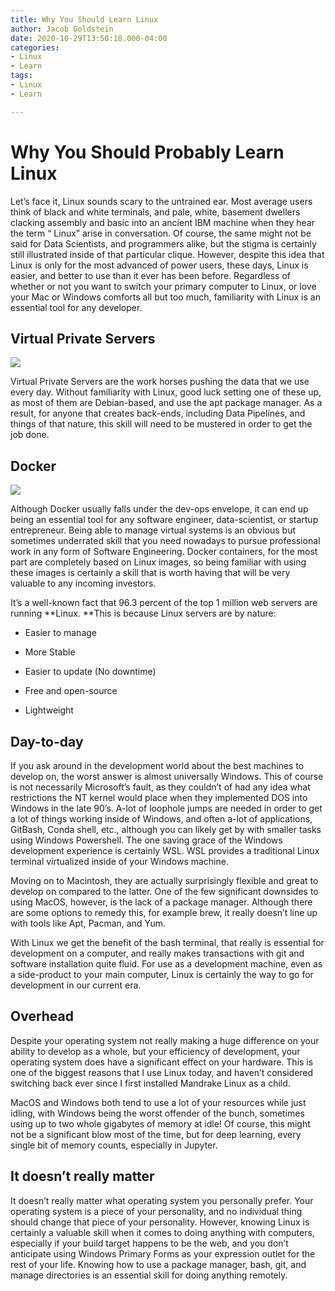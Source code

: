 ```yaml
---
title: Why You Should Learn Linux
author: Jacob Goldstein
date: 2020-10-29T13:50:18.000-04:00
categories:
- Linux
- Learn
tags:
- Linux
- Learn

---
```

# Why You Should Probably Learn Linux



Let’s face it, Linux sounds scary to the untrained ear. Most average users think of black and white terminals, and pale, white, basement dwellers clacking assembly and basic into an ancient IBM machine when they hear the term “ Linux” arise in conversation. Of course, the same might not be said for Data Scientists, and programmers alike, but the stigma is certainly still illustrated inside of that particular clique. However, despite this idea that Linux is only for the most advanced of power users, these days, Linux is easier, and better to use than it ever has been before. Regardless of whether or not you want to switch your primary computer to Linux, or love your Mac or Windows comforts all but too much, familiarity with Linux is an essential tool for any developer.

## Virtual Private Servers

![](https://cdn-images-1.medium.com/max/2000/1*72YWSD25gsTdeD72dY-p-A.png)

Virtual Private Servers are the work horses pushing the data that we use every day. Without familiarity with Linux, good luck setting one of these up, as most of them are Debian-based, and use the apt package manager. As a result, for anyone that creates back-ends, including Data Pipelines, and things of that nature, this skill will need to be mustered in order to get the job done.

## Docker

![](https://cdn-images-1.medium.com/max/2000/1*glD7bNJG3SlO0_xNmSGPcQ.png)

Although Docker usually falls under the dev-ops envelope, it can end up being an essential tool for any software engineer, data-scientist, or startup entrepreneur. Being able to manage virtual systems is an obvious but sometimes underrated skill that you need nowadays to pursue professional work in any form of Software Engineering. Docker containers, for the most part are completely based on Linux images, so being familiar with using these images is certainly a skill that is worth having that will be very valuable to any incoming investors.

It’s a well-known fact that 96.3 percent of the top 1 million web servers are running **Linux. **This is because Linux servers are by nature:

* Easier to manage

* More Stable

* Easier to update (No downtime)

* Free and open-source

* Lightweight

## Day-to-day

If you ask around in the development world about the best machines to develop on, the worst answer is almost universally Windows. This of course is not necessarily Microsoft’s fault, as they couldn’t of had any idea what restrictions the NT kernel would place when they implemented DOS into Windows in the late 90’s. A-lot of loophole jumps are needed in order to get a lot of things working inside of Windows, and often a-lot of applications, GitBash, Conda shell, etc., although you can likely get by with smaller tasks using Windows Powershell. The one saving grace of the Windows development experience is certainly WSL. WSL provides a traditional Linux terminal virtualized inside of your Windows machine.

Moving on to Macintosh, they are actually surprisingly flexible and great to develop on compared to the latter. One of the few significant downsides to using MacOS, however, is the lack of a package manager. Although there are some options to remedy this, for example brew, it really doesn’t line up with tools like Apt, Pacman, and Yum.

With Linux we get the benefit of the bash terminal, that really is essential for development on a computer, and really makes transactions with git and software installation quite fluid. For use as a development machine, even as a side-product to your main computer, Linux is certainly the way to go for development in our current era.

## Overhead

Despite your operating system not really making a huge difference on your ability to develop as a whole, but your efficiency of development, your operating system does have a significant effect on your hardware. This is one of the biggest reasons that I use Linux today, and haven’t considered switching back ever since I first installed Mandrake Linux as a child.

MacOS and Windows both tend to use a lot of your resources while just idling, with Windows being the worst offender of the bunch, sometimes using up to two whole gigabytes of memory at idle! Of course, this might not be a significant blow most of the time, but for deep learning, every single bit of memory counts, especially in Jupyter.

## It doesn’t really matter

It doesn’t really matter what operating system you personally prefer. Your operating system is a piece of your personality, and no individual thing should change that piece of your personality. However, knowing Linux is certainly a valuable skill when it comes to doing anything with computers, especially if your build target happens to be the web, and you don’t anticipate using Windows Primary Forms as your expression outlet for the rest of your life. Knowing how to use a package manager, bash, git, and manage directories is an essential skill for doing anything remotely.